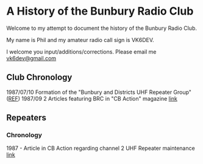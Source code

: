 # A History of the Bunbury Radio Club

Welcome to my attempt to document the history of the Bunbury Radio Club.

My name is Phil and my amateur radio call sign is VK6DEV.

I welcome you input/additions/corrections. Please email me [vk6dev@gmail.com](mailto:vk6dev@gmail.com)

## Club Chronology

1987/07/10 Formation of the "Bunbury and Districts UHF Repeater Group" ([REF](inthenews.md#1987---cb-action))
1987/09 2 Articles featuring BRC in "CB Action" magazine [link](inthenews.md#1987---cb-action)

## Repeaters

### Chronology

1987 - Article in CB Action regarding channel 2 UHF Repeater maintenance [link](inthenews.md#1987---cb-action)
